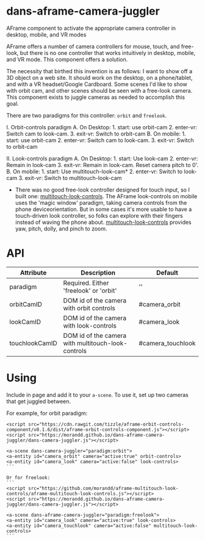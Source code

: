 # dans-aframe-camera-juggler
AFrame component to activate the appropriate camera controller in desktop, mobile, and VR modes

AFrame offers a number of camera controllers for mouse, touch, and free-look, but there is no one controller that works intuitively in desktop, mobile, and VR mode. This component offers a solution. 

The necessity that birthed this invention is as follows: I want to show off a 3D object on a web site. It should work on the desktop, on a phone/tablet, and with a VR headset/Google Cardboard. Some scenes I'd like to show with orbit cam, and other scenes should be seen
with a free-look camera. This component exists to juggle cameras as needed to accomplish this goal.

There are two paradigms for this controller: `orbit` and `freelook`.

I. Orbit-controls paradigm
	A. On Desktop:
		1. start: use orbit-cam
		2. enter-vr: Switch cam to look-cam. 
		3. exit-vr: Switch to orbit-cam
	B. On mobile:
		1. start: use orbit-cam
		2. enter-vr: Switch cam to look-cam. 
		3. exit-vr: Switch to orbit-cam

II. Look-controls paradigm
	A. On Desktop:
		1. start: Use look-cam
		2. enter-vr: Remain in look-cam
		3. exit-vr: Remain in look-cam. Reset camera pitch to 0'. 
	B. On mobile:
		1. start: Use multitouch-look-cam*
		2. enter-vr: Switch to look-cam
		3. exit-vr: Switch to multitouch-look-cam

* There was no good free-look controller designed for touch input, so I built one: [multitouch-look-controls](https://github.com/morandd/aframe-multitouch-look-controls/). The AFrame look-controls on mobile uses the 'magic window' paradigm, taking camera controls from the phone deviceorientation. But in some cases it's more usable to have a touch-driven look controller, so folks can explore with their fingers instead of waving the phone about. 
[multitouch-look-controls](https://github.com/morandd/aframe-multitouch-look-controls/) provides yaw, pitch, dolly, and pinch to zoom.


# API #
Attribute | Description | Default
--- | --- | ---
paradigm | Required. Either 'freelook' or 'orbit' | ''
orbitCamID | DOM id of the camera with orbit controls | #camera_orbit
lookCamID | DOM id of the camera with look-controls | #camera_look
touchlookCamID | DOM id of the camera with multitouch-look-controls | #camera_touchlook


# Using #

Include in page and add it to your `a-scene`. To use it, set up two cameras that get juggled between.

For example, for orbit paradigm:
````
<script src="https://cdn.rawgit.com/tizzle/aframe-orbit-controls-component/v0.1.6/dist/aframe-orbit-controls-component.js"></script>
<script src="https://morandd.github.io/dans-aframe-camera-juggler/dans-camera-juggler.js"></script>

<a-scene dans-camera-juggler="paradigm:orbit">
<a-entity id="camera_orbit" camera="active:true" orbit-controls>
<a-entity id="camera_look" camera="active:false" look-controls>
```

Or for freelook:
```
<script src="https://github.com/morandd/aframe-multitouch-look-controls/aframe-multitouch-look-controls.js"></script>
<script src="https://morandd.github.io/dans-aframe-camera-juggler/dans-camera-juggler.js"></script>

<a-scene dans-aframe-camera-juggler="paradigm:freelook">
<a-entity id="camera_look" camera="active:true" look-controls>
<a-entity id="camera_touchlook" camera="active:false" multitouch-look-controls>
```
